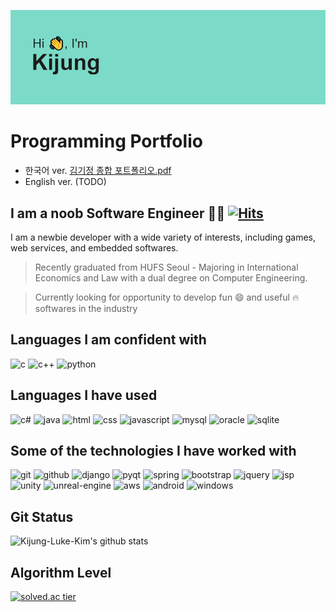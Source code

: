 ![header](https://github.com/Kijung-Luke-Kim/Kijung-Luke-Kim/blob/main/header.png?raw=true)

# Programming Portfolio
- 한국어 ver. [김기정 종합 포트폴리오.pdf](https://github.com/Kijung-Luke-Kim/Kijung-Luke-Kim/files/6194554/default.pdf)
- English ver. (TODO)

## I am a noob Software Engineer  👨‍💻 [![Hits](https://hits.seeyoufarm.com/api/count/incr/badge.svg?url=https%3A%2F%2Fgithub.com%2FKijung-Luke-Kim&count_bg=%2379C83D&title_bg=%23555555&icon=&icon_color=%23E7E7E7&title=hits&edge_flat=false)](https://hits.seeyoufarm.com)

I am a newbie developer with a wide variety of interests, including games, web services, and embedded softwares. 

> Recently graduated from HUFS Seoul - Majoring in International Economics and Law with a dual degree on Computer Engineering.

> Currently looking for opportunity to develop fun 😄 and useful 🔥 softwares in the industry

## Languages I am confident with

![c](https://user-images.githubusercontent.com/55977034/111595716-bfe0cd80-880f-11eb-9bf9-2fa7de445c64.png)
![c++](https://user-images.githubusercontent.com/55977034/111595720-c111fa80-880f-11eb-9652-468046d8af84.png)
![python](https://user-images.githubusercontent.com/55977034/111595729-c2dbbe00-880f-11eb-9e23-8cda559fde7f.png)

## Languages I have used

![c#](https://user-images.githubusercontent.com/55977034/111595731-c2dbbe00-880f-11eb-94ed-5e8f0c1af6d1.png)
![java](https://user-images.githubusercontent.com/55977034/111595723-c1aa9100-880f-11eb-970a-499c03659979.png)
![html](https://user-images.githubusercontent.com/55977034/111595722-c1aa9100-880f-11eb-846d-a4fc4c897df3.png)
![css](https://user-images.githubusercontent.com/55977034/111595721-c111fa80-880f-11eb-80f5-86636897c373.png)
![javascript](https://user-images.githubusercontent.com/55977034/111595724-c2432780-880f-11eb-8329-1aa21767ee98.png)
![mysql](https://user-images.githubusercontent.com/55977034/111595726-c2432780-880f-11eb-92e2-2a9b853f0c82.png)
![oracle](https://user-images.githubusercontent.com/55977034/111595727-c2432780-880f-11eb-860c-0642925dd276.png)
![sqlite](https://user-images.githubusercontent.com/55977034/111596537-9f654300-8810-11eb-91d4-3a3496959255.png)

## Some of the technologies I have worked with

![git](https://user-images.githubusercontent.com/55977034/111595894-f0286c00-880f-11eb-9056-e0f8c616b09e.png)
![github](https://user-images.githubusercontent.com/55977034/111595897-f0c10280-880f-11eb-8597-4cbf63f87e52.png)
![django](https://user-images.githubusercontent.com/55977034/111595889-ef8fd580-880f-11eb-80a1-9a8b08857261.png)
![pyqt](https://user-images.githubusercontent.com/55977034/111595905-f1599900-880f-11eb-8d03-f0444fd981c2.png)
![spring](https://user-images.githubusercontent.com/55977034/111595907-f1f22f80-880f-11eb-8a93-8a13af2c1de7.png)
![bootstrap](https://user-images.githubusercontent.com/55977034/111611852-3dacd500-8820-11eb-9003-04944e49e2da.png)
![jquery](https://user-images.githubusercontent.com/55977034/111595900-f0c10280-880f-11eb-8155-b3e6821c770d.png)
![jsp](https://user-images.githubusercontent.com/55977034/111595902-f1599900-880f-11eb-9bf6-631180c7faba.png)
![unity](https://user-images.githubusercontent.com/55977034/111595911-f1f22f80-880f-11eb-8d15-bb353962f5ac.png)
![unreal-engine](https://user-images.githubusercontent.com/55977034/111595913-f28ac600-880f-11eb-8f9a-eab9df4aaa0b.png)
![aws](https://user-images.githubusercontent.com/55977034/111596436-8066b100-8810-11eb-959b-578ee3e5285b.png)
![android](https://user-images.githubusercontent.com/55977034/111596691-c6bc1000-8810-11eb-8671-663c19f42846.png)
![windows](https://user-images.githubusercontent.com/55977034/111596747-d89db300-8810-11eb-9ccd-1f6945de89d1.png)

## Git Status
![Kijung-Luke-Kim's github stats](https://github-readme-stats.vercel.app/api?username=Kijung-Luke-Kim&show_icons=true)


## Algorithm Level

[![solved.ac tier](http://mazassumnida.wtf/api/generate_badge?boj=rlwjd1504)](https://solved.ac/rlwjd1504)

<!--
**Kijung-Luke-Kim/Kijung-Luke-Kim** is a ✨ _special_ ✨ repository because its `README.md` (this file) appears on your GitHub profile.

Here are some ideas to get you started:

- 🔭 I’m currently working on games and web services.
- 🌱 I’m currently learning Unreal Engine and Spring Framework.
- 👯 I’m looking to collaborate on developing games using .
- 🤔 I’m looking for help with ...
- 💬 Ask me about ...
- 📫 How to reach me: rlwjd1504@gmail.com
- 😄 Pronouns: ...
- ⚡ Fun fact: ...
-->
